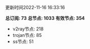 更新时间2022-11-16 16:33:16

**总订阅: 73**
**总节点: 1033**
**有效节点: 354**
- v2ray节点: 218
- trojan节点: 85
- ss节点: 51
